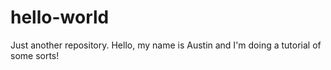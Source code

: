 # hello-world
Just another repository.
Hello, my name is Austin and I'm doing a tutorial of some sorts!
